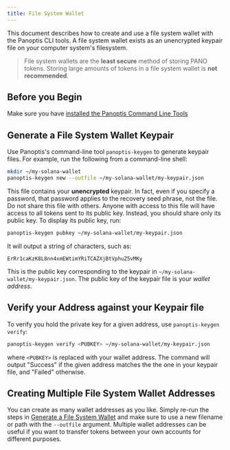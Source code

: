 ```yaml
---
title: File System Wallet
---
```


This document describes how to create and use a file system wallet with the
Panoptis CLI tools. A file system wallet exists as an unencrypted keypair file
on your computer system's filesystem.

> File system wallets are the **least secure** method of storing PANO tokens. Storing large amounts of tokens in a file system wallet is **not recommended**.

## Before you Begin

Make sure you have
[installed the Panoptis Command Line Tools](../cli/install-solana-cli-tools.md)

## Generate a File System Wallet Keypair

Use Panoptis's command-line tool `panoptis-keygen` to generate keypair files. For
example, run the following from a command-line shell:

```bash
mkdir ~/my-solana-wallet
panoptis-keygen new --outfile ~/my-solana-wallet/my-keypair.json
```

This file contains your **unencrypted** keypair. In fact, even if you specify
a password, that password applies to the recovery seed phrase, not the file. Do
not share this file with others. Anyone with access to this file will have access
to all tokens sent to its public key. Instead, you should share only its public
key. To display its public key, run:

```bash
panoptis-keygen pubkey ~/my-solana-wallet/my-keypair.json
```

It will output a string of characters, such as:

```text
ErRr1caKzK8L8nn4xmEWtimYRiTCAZXjBtVphuZ5vMKy
```

This is the public key corresponding to the keypair in
`~/my-solana-wallet/my-keypair.json`. The public key of the keypair file is
your _wallet address_.

## Verify your Address against your Keypair file

To verify you hold the private key for a given address, use
`panoptis-keygen verify`:

```bash
panoptis-keygen verify <PUBKEY> ~/my-solana-wallet/my-keypair.json
```

where `<PUBKEY>` is replaced with your wallet address.
The command will output "Success" if the given address matches the
the one in your keypair file, and "Failed" otherwise.

## Creating Multiple File System Wallet Addresses

You can create as many wallet addresses as you like. Simply re-run the
steps in [Generate a File System Wallet](#generate-a-file-system-wallet-keypair)
and make sure to use a new filename or path with the `--outfile` argument.
Multiple wallet addresses can be useful if you want to transfer tokens between
your own accounts for different purposes.

